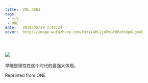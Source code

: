 ```yaml
---
title:	VOL.2061
tags:
 - 一个
 - ONE
date:	2018/05/29 1:40:24
cover:	http://image.wufazhuce.com/FqtYL4ML2j8FmGfOPoKhQp6Lgoa5

---
```

![](http://image.wufazhuce.com/FqtYL4ML2j8FmGfOPoKhQp6Lgoa5)
---

早睡是理性在这个时代的最强大体现。
 
Reprinted from ONE

